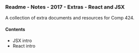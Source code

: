 ### Readme - Notes - 2017 - Extras - React and JSX

A collection of extra documents and resources for Comp 424.

#### Contents
* JSX intro
* React intro
